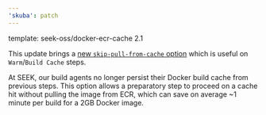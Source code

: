 ```yaml
---
'skuba': patch
---
```


template: seek-oss/docker-ecr-cache 2.1

This update brings a [new `skip-pull-from-cache` option](https://github.com/seek-oss/docker-ecr-cache-buildkite-plugin#skipping-image-pull-from-cache) which is useful on `Warm`/`Build Cache` steps.

At SEEK, our build agents no longer persist their Docker build cache from previous steps. This option allows a preparatory step to proceed on a cache hit without pulling the image from ECR, which can save on average ~1 minute per build for a 2GB Docker image.

